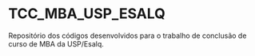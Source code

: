 # TCC_MBA_USP_ESALQ
Repositório dos códigos desenvolvidos para o trabalho de conclusão de curso de MBA da USP/Esalq.
